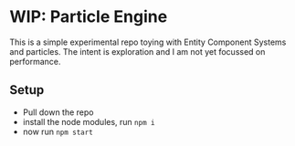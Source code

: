 # WIP: Particle Engine
This is a simple experimental repo toying with Entity Component Systems and particles. The intent is exploration and I am not yet focussed on performance.

## Setup
- Pull down the repo
- install the node modules, run `npm i`
- now run `npm start`

